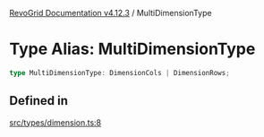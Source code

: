 [RevoGrid Documentation v4.12.3](README.md) / MultiDimensionType

# Type Alias: MultiDimensionType

```ts
type MultiDimensionType: DimensionCols | DimensionRows;
```

## Defined in

[src/types/dimension.ts:8](https://github.com/revolist/revogrid/blob/d8faaf908685ef9767dc3ea8ccad1628e41fbf76/src/types/dimension.ts#L8)
